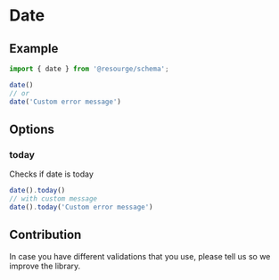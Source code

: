 # Date

## Example

```Typescript
import { date } from '@resourge/schema';

date()
// or
date('Custom error message')
```

## Options

### today

Checks if date is today

```Typescript
date().today()
// with custom message
date().today('Custom error message')
```

## Contribution

In case you have different validations that you use, please tell us so we improve the library.